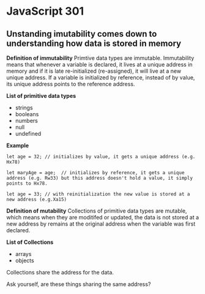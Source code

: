 # JavaScript 301 
## Unstanding imutability comes down to understanding how data is stored in memory 

**Definition of immutability**
Primtive data types are immutable. Immutability means that whenever a variable is declared, it lives at a unique address in memory and if it is late re-initialized (re-assigned), it will live at a new unique address. If a variable is initialized by reference, instead of by value, its unique address points to the reference address.

**List of primitive data types**
* strings
* booleans
* numbers 
* null 
* undefined 

**Example**

```
let age = 32; // initializes by value, it gets a unique address (e.g. Hx78)

let maryAge = age;  // initializes by reference, it gets a unique address (e.g. Rw33) but this address doesn't hold a value, it simply points to Hx78. 

let age = 33; // with reinitialization the new value is stored at a new address (e.g.Xa15) 
```

**Definition of mutability**
Collections of primitive data types are mutable, which means when they are moditifed or updated, the data is not stored at a new address by remains at the original address when the variable was first declared. 

**List of Collections**

* arrays
* objects 

Collections share the address for the data. 

Ask yourself, are these things sharing the same address? 
